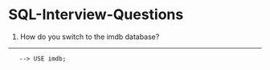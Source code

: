 # SQL-Interview-Questions

1) How do you switch to the imdb database?
------------------------------------------
       --> USE imdb;
